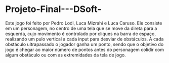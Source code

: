 # Projeto-Final---DSoft-
Este jogo foi feito por Pedro Lodi, Luca Mizrahi e Luca Caruso. Ele consiste em um personagem, no centro de uma tela que se move da direta para a esquerda, cujo movimento é controlado por cliques na barra de espaço, realizando um pulo vertical a cada input para desviar de obstáculos. A cada obstáculo ultrapassado o jogador ganha um ponto, sendo que o objetivo do jogo é chegar ao maior número de pontos antes do personagem colidir com algum obstáculo ou com as extremidades da tela de jogo. 
